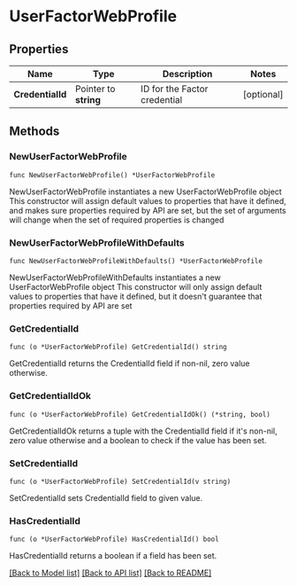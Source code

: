 # UserFactorWebProfile

## Properties

Name | Type | Description | Notes
------------ | ------------- | ------------- | -------------
**CredentialId** | Pointer to **string** | ID for the Factor credential | [optional] 

## Methods

### NewUserFactorWebProfile

`func NewUserFactorWebProfile() *UserFactorWebProfile`

NewUserFactorWebProfile instantiates a new UserFactorWebProfile object
This constructor will assign default values to properties that have it defined,
and makes sure properties required by API are set, but the set of arguments
will change when the set of required properties is changed

### NewUserFactorWebProfileWithDefaults

`func NewUserFactorWebProfileWithDefaults() *UserFactorWebProfile`

NewUserFactorWebProfileWithDefaults instantiates a new UserFactorWebProfile object
This constructor will only assign default values to properties that have it defined,
but it doesn't guarantee that properties required by API are set

### GetCredentialId

`func (o *UserFactorWebProfile) GetCredentialId() string`

GetCredentialId returns the CredentialId field if non-nil, zero value otherwise.

### GetCredentialIdOk

`func (o *UserFactorWebProfile) GetCredentialIdOk() (*string, bool)`

GetCredentialIdOk returns a tuple with the CredentialId field if it's non-nil, zero value otherwise
and a boolean to check if the value has been set.

### SetCredentialId

`func (o *UserFactorWebProfile) SetCredentialId(v string)`

SetCredentialId sets CredentialId field to given value.

### HasCredentialId

`func (o *UserFactorWebProfile) HasCredentialId() bool`

HasCredentialId returns a boolean if a field has been set.


[[Back to Model list]](../README.md#documentation-for-models) [[Back to API list]](../README.md#documentation-for-api-endpoints) [[Back to README]](../README.md)


